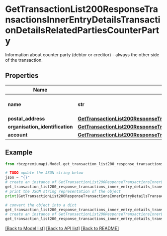 # GetTransactionList200ResponseTransactionsInnerEntryDetailsTransactionDetailsRelatedPartiesCounterParty

Information about counter party (debtor or creditor) - always the other side of the transaction.

## Properties

Name | Type | Description | Notes
------------ | ------------- | ------------- | -------------
**name** | **str** | Bank account name | [optional] 
**postal_address** | [**GetTransactionList200ResponseTransactionsInnerEntryDetailsTransactionDetailsRelatedPartiesCounterPartyPostalAddress**](GetTransactionList200ResponseTransactionsInnerEntryDetailsTransactionDetailsRelatedPartiesCounterPartyPostalAddress.md) |  | [optional] 
**organisation_identification** | [**GetTransactionList200ResponseTransactionsInnerEntryDetailsTransactionDetailsRelatedPartiesCounterPartyOrganisationIdentification**](GetTransactionList200ResponseTransactionsInnerEntryDetailsTransactionDetailsRelatedPartiesCounterPartyOrganisationIdentification.md) |  | [optional] 
**account** | [**GetTransactionList200ResponseTransactionsInnerEntryDetailsTransactionDetailsRelatedPartiesCounterPartyAccount**](GetTransactionList200ResponseTransactionsInnerEntryDetailsTransactionDetailsRelatedPartiesCounterPartyAccount.md) |  | [optional] 

## Example

```python
from rbczpremiumapi.Model.get_transaction_list200_response_transactions_inner_entry_details_transaction_details_related_parties_counter_party import GetTransactionList200ResponseTransactionsInnerEntryDetailsTransactionDetailsRelatedPartiesCounterParty

# TODO update the JSON string below
json = "{}"
# create an instance of GetTransactionList200ResponseTransactionsInnerEntryDetailsTransactionDetailsRelatedPartiesCounterParty from a JSON string
get_transaction_list200_response_transactions_inner_entry_details_transaction_details_related_parties_counter_party_instance = GetTransactionList200ResponseTransactionsInnerEntryDetailsTransactionDetailsRelatedPartiesCounterParty.from_json(json)
# print the JSON string representation of the object
print(GetTransactionList200ResponseTransactionsInnerEntryDetailsTransactionDetailsRelatedPartiesCounterParty.to_json())

# convert the object into a dict
get_transaction_list200_response_transactions_inner_entry_details_transaction_details_related_parties_counter_party_dict = get_transaction_list200_response_transactions_inner_entry_details_transaction_details_related_parties_counter_party_instance.to_dict()
# create an instance of GetTransactionList200ResponseTransactionsInnerEntryDetailsTransactionDetailsRelatedPartiesCounterParty from a dict
get_transaction_list200_response_transactions_inner_entry_details_transaction_details_related_parties_counter_party_from_dict = GetTransactionList200ResponseTransactionsInnerEntryDetailsTransactionDetailsRelatedPartiesCounterParty.from_dict(get_transaction_list200_response_transactions_inner_entry_details_transaction_details_related_parties_counter_party_dict)
```
[[Back to Model list]](../README.md#documentation-for-models) [[Back to API list]](../README.md#documentation-for-api-endpoints) [[Back to README]](../README.md)


